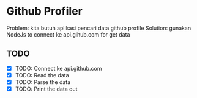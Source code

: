# Github Profiler

Problem: kita butuh aplikasi pencari data github profile
Solution: gunakan NodeJs to connect ke api.gihub.com for get data

## TODO

* [x] TODO: Connect ke api.github.com
* [x] TODO: Read the data
* [x] TODO: Parse the data
* [x] TODO: Print the data out
